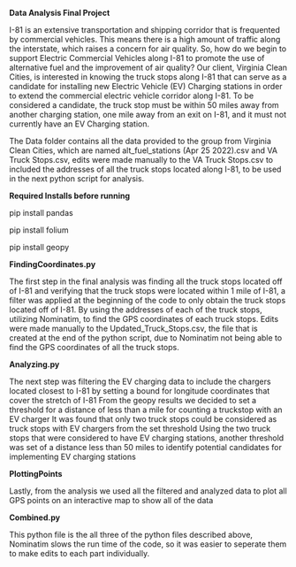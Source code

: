 **Data Analysis Final Project**

I-81 is an extensive transportation and shipping corridor that is frequented by commercial vehicles. This means there is a high amount of traffic along the interstate, which raises a concern for air quality. So, how do we begin to support Electric Commercial Vehicles along I-81 to promote the use of alternative fuel and the improvement of air quality? Our client, Virginia Clean Cities, is interested in knowing the truck stops along I-81 that can serve as a candidate for installing new Electric Vehicle (EV) Charging stations in order to extend the commercial electric vehicle corridor along I-81. To be considered a candidate, the truck stop must be within 50 miles away from another charging station, one mile away from an exit on I-81, and it must not currently have an EV Charging station.

The Data folder contains all the data provided to the group from Virginia Clean Cities, which are named alt_fuel_stations (Apr 25 2022).csv and VA Truck Stops.csv, edits were made manually to the VA Truck Stops.csv to included the addresses of all the truck stops located along I-81, to be used in the next python script for analysis.


**Required Installs before running**

pip install pandas

pip install folium

pip install geopy


**FindingCoordinates.py**

The first step in the final analysis was finding all the truck stops located off of I-81 and verifying that the truck stops were located within 1 mile of I-81, a filter was applied at the beginning of the code to only obtain the truck stops located off of I-81. By using the addresses of each of the truck stops, utilizing Nominatim, to find the GPS coordinates of each truck stops. Edits were made manually to the Updated_Truck_Stops.csv, the file that is created at the end of the python script, due to Nominatim not being able to find the GPS coordinates of all the truck stops. 


**Analyzing.py**

The next step was filtering the EV charging data to include the chargers located closest to I-81 by setting a bound for longitude coordinates that cover the stretch of I-81
From the geopy results we decided to set a threshold for a distance of less than a mile for counting a truckstop with an EV charger
It was found that only two truck stops could be considered as truck stops with EV chargers from the set threshold
Using the two truck stops that were considered to have EV charging stations, another threshold was set of a distance less than 50 miles to identify potential candidates for implementing EV charging stations

**PlottingPoints**

Lastly, from the analysis we used all the filtered and analyzed data to plot all GPS points on an interactive map to show all of the data

**Combined.py**

This python file is the all three of the python files described above, Nominatim slows the run time of the code, so it was easier to seperate them to make edits to each part individually.
